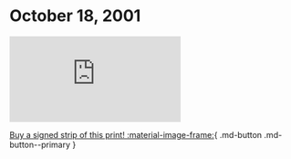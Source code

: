 # October 18, 2001

![](https://www.achewood.com/comic.php?date=10182001)

[Buy a signed strip of this print! :material-image-frame:](https://achewood-holiday-pop-up.myshopify.com/products/strip#10182001){ .md-button .md-button--primary }
